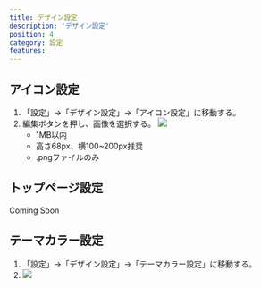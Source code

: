 ```yaml
---
title: デザイン設定
description: 'デザイン設定'
position: 4
category: 設定
features:
---
```


## アイコン設定

1. 「設定」→「デザイン設定」→「アイコン設定」に移動する。
2. 編集ボタンを押し、画像を選択する。
   <img src="/images/setup-design/setup-design_step1.png" />
   - 1MB以内
   - 高さ68px、横100~200px推奨
   - .pngファイルのみ

## トップページ設定

Coming Soon

## テーマカラー設定

1. 「設定」→「デザイン設定」→「テーマカラー設定」に移動する。
2. 
   <img src="/images/setup-design/setup-design_step5.png" />
